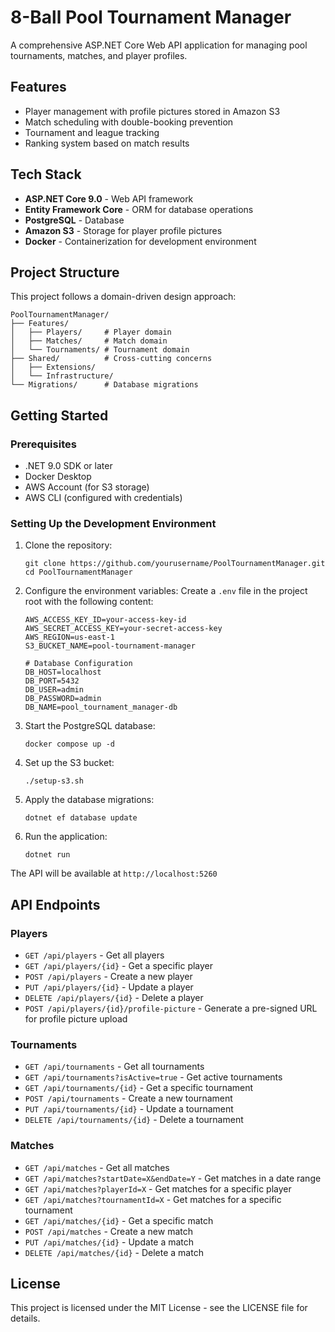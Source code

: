 # 8-Ball Pool Tournament Manager

A comprehensive ASP.NET Core Web API application for managing pool tournaments, matches, and player profiles.

## Features

- Player management with profile pictures stored in Amazon S3
- Match scheduling with double-booking prevention
- Tournament and league tracking
- Ranking system based on match results

## Tech Stack

- **ASP.NET Core 9.0** - Web API framework
- **Entity Framework Core** - ORM for database operations
- **PostgreSQL** - Database
- **Amazon S3** - Storage for player profile pictures
- **Docker** - Containerization for development environment

## Project Structure

This project follows a domain-driven design approach:

```
PoolTournamentManager/
├── Features/
│   ├── Players/     # Player domain
│   ├── Matches/     # Match domain
│   └── Tournaments/ # Tournament domain
├── Shared/          # Cross-cutting concerns
│   ├── Extensions/
│   └── Infrastructure/
└── Migrations/      # Database migrations
```

## Getting Started

### Prerequisites

- .NET 9.0 SDK or later
- Docker Desktop
- AWS Account (for S3 storage)
- AWS CLI (configured with credentials)

### Setting Up the Development Environment

1. Clone the repository:
   ```
   git clone https://github.com/yourusername/PoolTournamentManager.git
   cd PoolTournamentManager
   ```

2. Configure the environment variables:
   Create a `.env` file in the project root with the following content:
   ```
   AWS_ACCESS_KEY_ID=your-access-key-id
   AWS_SECRET_ACCESS_KEY=your-secret-access-key
   AWS_REGION=us-east-1
   S3_BUCKET_NAME=pool-tournament-manager
   
   # Database Configuration
   DB_HOST=localhost
   DB_PORT=5432
   DB_USER=admin
   DB_PASSWORD=admin
   DB_NAME=pool_tournament_manager-db
   ```

3. Start the PostgreSQL database:
   ```
   docker compose up -d
   ```

4. Set up the S3 bucket:
   ```
   ./setup-s3.sh
   ```

5. Apply the database migrations:
   ```
   dotnet ef database update
   ```

6. Run the application:
   ```
   dotnet run
   ```

The API will be available at `http://localhost:5260`

## API Endpoints

### Players

- `GET /api/players` - Get all players
- `GET /api/players/{id}` - Get a specific player
- `POST /api/players` - Create a new player
- `PUT /api/players/{id}` - Update a player
- `DELETE /api/players/{id}` - Delete a player
- `POST /api/players/{id}/profile-picture` - Generate a pre-signed URL for profile picture upload

### Tournaments

- `GET /api/tournaments` - Get all tournaments
- `GET /api/tournaments?isActive=true` - Get active tournaments
- `GET /api/tournaments/{id}` - Get a specific tournament
- `POST /api/tournaments` - Create a new tournament
- `PUT /api/tournaments/{id}` - Update a tournament
- `DELETE /api/tournaments/{id}` - Delete a tournament

### Matches

- `GET /api/matches` - Get all matches
- `GET /api/matches?startDate=X&endDate=Y` - Get matches in a date range
- `GET /api/matches?playerId=X` - Get matches for a specific player
- `GET /api/matches?tournamentId=X` - Get matches for a specific tournament
- `GET /api/matches/{id}` - Get a specific match
- `POST /api/matches` - Create a new match
- `PUT /api/matches/{id}` - Update a match
- `DELETE /api/matches/{id}` - Delete a match

## License

This project is licensed under the MIT License - see the LICENSE file for details.

